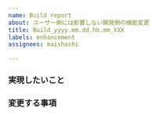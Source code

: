 ```yaml
---
name: Build report
about: ユーザー側には影響しない開発側の機能変更
title: Build_yyyy.mm.dd.hh.mm_XXX
labels: enhancement
assignees: maixhashi

---
```


### 実現したいこと

### 変更する事項
